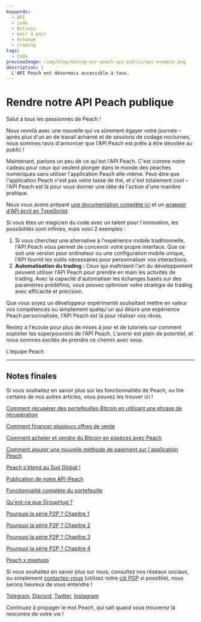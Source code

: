 ```yaml
---
keywords:
  - API
  - code
  - Bitcoin
  - pair à pair
  - échange
  - trading
tags:
  - Code
previewImage: /img/blog/making-our-peach-api-public/api-example.png
description: |
  L'API Peach est désormais accessible à tous.
---
```


# Rendre notre API Peach publique

Salut à tous les passionnés de Peach !

Nous revoilà avec une nouvelle qui va sûrement égayer votre journée – après plus d'un an de travail acharné et de sessions de codage nocturnes, nous sommes ravis d'annoncer que l'API Peach est prête à être dévoilée au public !

Maintenant, parlons un peu de ce qu'est l'API Peach. C'est comme notre cadeau pour ceux qui veulent plonger dans le monde des peaches numériques sans utiliser l'application Peach elle-même. Peut-être que l'application Peach n'est pas votre tasse de thé, et c'est totalement cool – l'API Peach est là pour vous donner une idée de l'action d'une manière pratique.

Nous vous avons préparé [une documentation complète ici](https://docs.peachbitcoin.com/#introduction) et un [wrapper d'API écrit en TypeScript](https://github.com/Peach2Peach/peach-api-ts).

Si vous êtes un magicien du code avec un talent pour l'innovation, les possibilités sont infinies, mais voici 2 exemples :

1. Si vous cherchez une alternative à l'expérience mobile traditionnelle, l'API Peach vous permet de concevoir votre propre interface. Que ce soit une version pour ordinateur ou une configuration mobile unique, l'API fournit les outils nécessaires pour personnaliser vos interactions.
2. **Automatisation du trading :** Ceux qui maîtrisent l'art du développement peuvent utiliser l'API Peach pour prendre en main les activités de trading. Avec la capacité d'automatiser les échanges basés sur des paramètres prédéfinis, vous pouvez optimiser votre stratégie de trading avec efficacité et précision.

Que vous soyez un développeur expérimenté souhaitant mettre en valeur vos compétences ou simplement quelqu'un qui désire une expérience Peach personnalisée, l'API Peach est là pour réaliser vos rêves.

Restez à l'écoute pour plus de mises à jour et de tutoriels sur comment exploiter les superpouvoirs de l'API Peach. L'avenir est plein de potentiel, et nous sommes excités de prendre ce chemin avec vous.

L'équipe Peach

---
## Notes finales

Si vous souhaitez en savoir plus sur les fonctionnalités de Peach, ou lire certains de nos autres articles, vous pouvez les trouver ici !

[Comment récupérer des portefeuilles Bitcoin en utilisant une phrase de récupération](https://peachbitcoin.com/fr/blog/how-to-restore-peach-wallet/)

[Comment financer plusieurs offres de vente](https://peachbitcoin.com/fr/blog/funding-multiple-sell-offers/)

[Comment acheter et vendre du Bitcoin en espèces avec Peach](https://peachbitcoin.com/fr/blog/how-to-buy-and-sell-bitcoin-with-cash-using-peach/)

[Comment ajouter une nouvelle méthode de paiement sur l'application Peach](https://peachbitcoin.com/fr/blog/how-to-add-a-payment-method/)

[Peach s'étend au Sud Global !](https://peachbitcoin.com/fr/blog/peach-expands-to-the-global-south/)

[Publication de notre API-Peach](https://peachbitcoin.com/fr/blog/making-our-peach-api-public/)

[Fonctionnalité complète du portefeuille](https://peachbitcoin.com/fr/blog/full-wallet-functionality/)

[Qu'est-ce que GroupHug ?](https://peachbitcoin.com/fr/blog/group-hug/)

[Pourquoi la série P2P ? Chapitre 1](https://peachbitcoin.com/fr/blog/why-p2p-chapter-1/)

[Pourquoi la série P2P ? Chapitre 2](https://peachbitcoin.com/fr/blog/why-p2p-chapter-2/)

[Pourquoi la série P2P ? Chapitre 3](https://peachbitcoin.com/fr/blog/why-p2p-chapter-3-circular-economies/)

[Pourquoi la série P2P ? Chapitre 4](https://peachbitcoin.com/fr/blog/why-p2p-chapter-4-chains-of-trust/)

[Peach x meetups](https://peachbitcoin.com/fr/blog/peach-for-meetups/)

Si vous souhaitez en savoir plus sur nous, consultez nos réseaux sociaux, ou simplement [contactez-nous](mailto:hello@peachbitcoin.com) (utilisez notre [clé PGP](https://keys.openpgp.org/vks/v1/by-fingerprint/48339A19645E2E53488E0E5479E1B270FACD1BD2) si possible), nous serons heureux de vous entendre !

[Telegram](https://t.me/peachtopeach), [Discord](https://discord.gg/ypeHz3SW54), [Twitter](https://twitter.com/peachbitcoin), [Instagram](https://instagram.com/peachbitcoin)

Continuez à propager le mot Peach, qui sait quand vous trouverez la rencontre de votre vie !
